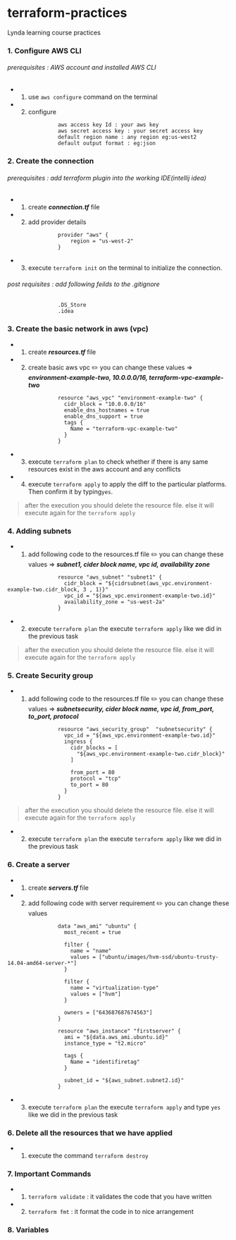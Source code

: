 # terraform-practices
Lynda learning course practices

### 1. Configure AWS CLI
###### prerequisites : AWS account and installed AWS CLI
- 1. use `aws configure` command on the terminal
- 2. configure 
```
                aws access key Id : your aws key
                aws secret access key : your secret access key
                default region name : any region eg:us-west2
                default output format : eg:json
```

### 2. Create the connection
###### prerequisites : add terraform plugin into the working IDE(intellij idea)

- 1. create **_connection.tf_** file
- 2. add provider details
```
                provider "aws" {
                    region = "us-west-2"
                }
```
- 3. execute `terraform init` on the terminal to initialize the connection.

###### post requisites : add following feilds to the .gitignore 
```
                .DS_Store
                .idea 
``` 


### 3. Create the basic network in aws (vpc)

- 1. create **_resources.tf_** file
- 2. create basic aws vpc
:pencil2:  you can change these values => **_environment-example-two, 10.0.0.0/16, terraform-vpc-example-two_** 
```
                resource "aws_vpc" "environment-example-two" {
                  cidr_block = "10.0.0.0/16"
                  enable_dns_hostnames = true
                  enable_dns_support = true
                  tags {
                    Name = "terraform-vpc-example-two"
                  }
                }
```

- 3. execute `terraform plan` to check whether if there is any same resources exist in the aws account and any conflicts
 
- 4. execute `terraform apply` to apply the diff to the particular platforms. Then confirm it by typing`yes`.

> after the execution you should delete the resource file. else it will execute again for the `terraform apply`


### 4. Adding subnets
- 1. add following code to the resources.tf file
:pencil2:  you can change these values => **_subnet1, cider block name, vpc id, availability zone_** 
```aidl
                resource "aws_subnet" "subnet1" {
                  cidr_block = "${cidrsubnet(aws_vpc.environment-example-two.cidr_block, 3 , 1)}"
                  vpc_id = "${aws_vpc.environment-example-two.id}"
                  availability_zone = "us-west-2a"
                }
```

- 2. execute `terraform plan` the execute `terraform apply` like we did in the previous task

> after the execution you should delete the resource file. else it will execute again for the `terraform apply`


### 5. Create Security group
- 1. add following code to the resources.tf file
:pencil2:  you can change these values => **_subnetsecurity, cider block name, vpc id, from_port, to_port, protocol_** 
```aidl
                resource "aws_security_group"  "subnetsecurity" {
                  vpc_id = "${aws_vpc.environment-example-two.id}"
                  ingress {
                    cidr_blocks = [
                      "${aws_vpc.environment-example-two.cidr_block}"
                    ]
                
                    from_port = 80
                    protocol = "tcp"
                    to_port = 80
                  }
                }
```

> after the execution you should delete the resource file. else it will execute again for the `terraform apply`


- 2. execute `terraform plan` the execute `terraform apply` like we did in the previous task


### 6. Create a server

- 1. create **_servers.tf_** file
- 2. add following code with server requirement
:pencil2:  you can change these values
```
                data "aws_ami" "ubuntu" {
                  most_recent = true
                
                  filter {
                    name = "name"
                    values = ["ubuntu/images/hvm-ssd/ubuntu-trusty-14.04-amd64-server-*"]
                  }
                
                  filter {
                    name = "virtualization-type"
                    values = ["hvm"]
                  }
                
                  owners = ["643687687674563"]
                }

                resource "aws_instance" "firstserver" {
                  ami = "${data.aws_ami.ubuntu.id}"
                  instance_type = "t2.micro"
                
                  tags {
                    Name = "identifiretag"
                  }

                  subnet_id = "${aws_subnet.subnet2.id}"
                }
```

- 3. execute `terraform plan` the execute `terraform apply` and type `yes` like we did in the previous task


### 6. Delete all the resources that we have applied

- 1. execute the command `terraform destroy` 


### 7. Important Commands
- 1. `terraform validate` : it validates the code that you have written
- 2. `terraform fmt` : it format the code in to nice arrangement

### 8. Variables

